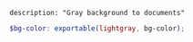 ``` {settings=""}
description: "Gray background to documents"
```

```scss
$bg-color: exportable(lightgray, bg-color);
```